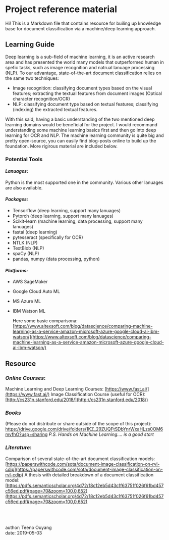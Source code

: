 # Project reference material 

Hi! This is a Markdown file that contains resource for builing up knowledge base for document classification via a machine/deep learning approach. 

 
## Learning Guide
Deep learning is a sub-field of machine learning, it is an active research area and has presented the world many models that outperformed human in spefic tasks, such as image recognition and natrual lanuage processing (NLP). To our advantage, state-of-the-art document classification relies on the same two techniques: 
- Image recognition: classifying document types based on the visual features; extracting the textual features from document images (Optical character recognition/OCR)
- NLP: classifying document type based on textual features; classifying (indexing) the extracted textual features.

With this said, having a basic understanding of the two mentioned deep learning domains would be beneficial for the project. I would recommand understanding some machine learning basics first and then go into deep learning for OCR and NLP. The machine learning community is quite big and pretty open-source, you can easily find blog-posts online to build up the foundation. More rigirous material are included below.

### Potential Tools

#### *Lanuages:*
Python is the most supported one in the community. Various other lanuages are also available.

#### *Packages:*
- Tensorflow (deep learning, support many lanuages)
- Pytorch (deep learning, support many lanuages)
- Scikit-learn (machine learning, data processing, support many lanuages)
- fastai (deep learning)
- pytesseract (specifically for OCR)
- NTLK (NLP)
- TextBlob (NLP)
- spaCy (NLP)
- pandas, numpy (data processing, python)

#### *Platforms:*
- AWS SageMaker
- Google Cloud Auto ML
- MS Azure ML
- IBM Watson ML

	Here some basic comparisona: [https://www.altexsoft.com/blog/datascience/comparing-machine-learning-as-a-service-amazon-microsoft-azure-google-cloud-ai-ibm-watson/](https://www.altexsoft.com/blog/datascience/comparing-machine-learning-as-a-service-amazon-microsoft-azure-google-cloud-ai-ibm-watson/)
## Resource

### *Online Courses*:
Machine Learning and Deep Learning Courses: [https://www.fast.ai/](https://www.fast.ai/)
Image Classification Course (useful for OCR): [http://cs231n.stanford.edu/2018/](http://cs231n.stanford.edu/2018/)

### *Books*
(Please do not distribute or share outside of the scope of this project): https://drive.google.com/drive/folders/1KZ_29ZUQFtSDbYnrWxaHLzs0OM6mvfhO?usp=sharing
*P.S. Hands on Machine Learning.... is a good start*

### *Literature*: 
Comparison of several state-of-the-art document classification models: [https://paperswithcode.com/sota/document-image-classification-on-rvl-cdip](https://paperswithcode.com/sota/document-image-classification-on-rvl-cdip) 
A thesis with detailed breakdown of a document classification model:
[https://pdfs.semanticscholar.org/4d72/18c12eb5d43c1f63751f026f61bd457c56ed.pdf#page=70&zoom=100,0,652](https://pdfs.semanticscholar.org/4d72/18c12eb5d43c1f63751f026f61bd457c56ed.pdf#page=70&zoom=100,0,652)



<br />
<br />
<br />
author: Teeno Ouyang <br />
date: 2019-05-03